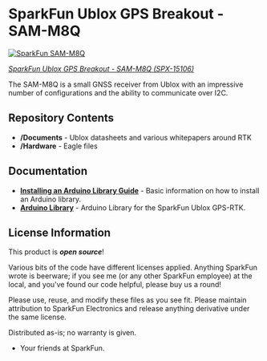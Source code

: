 SparkFun Ublox GPS Breakout - SAM-M8Q
===========================================================

[![SparkFun SAM-M8Q](https://cdn.sparkfun.com//assets/parts/1/3/4/6/9/15106-GPS_Breakout_Ublox_SAM-M8Q__Qwiic_-01.jpg)](https://www.sparkfun.com/products/15106)

[*SparkFun Ublox GPS Breakout - SAM-M8Q (SPX-15106)*](https://www.sparkfun.com/products/15106)

The SAM-M8Q is a small GNSS receiver from Ublox with an impressive number of configurations and the ability to communicate over I2C. 

Repository Contents
-------------------

* **/Documents** - Ublox datasheets and various whitepapers around RTK
* **/Hardware** - Eagle files

Documentation
--------------

* **[Installing an Arduino Library Guide](https://learn.sparkfun.com/tutorials/installing-an-arduino-library)** - Basic information on how to install an Arduino library.
* **[Arduino Library](https://github.com/sparkfun/SparkFun_Ublox_Arduino_Library)** - Arduino Library for the SparkFun Ublox GPS-RTK.

License Information
-------------------

This product is _**open source**_! 

Various bits of the code have different licenses applied. Anything SparkFun wrote is beerware; if you see me (or any other SparkFun employee) at the local, and you've found our code helpful, please buy us a round!

Please use, reuse, and modify these files as you see fit. Please maintain attribution to SparkFun Electronics and release anything derivative under the same license.

Distributed as-is; no warranty is given.

- Your friends at SparkFun.
